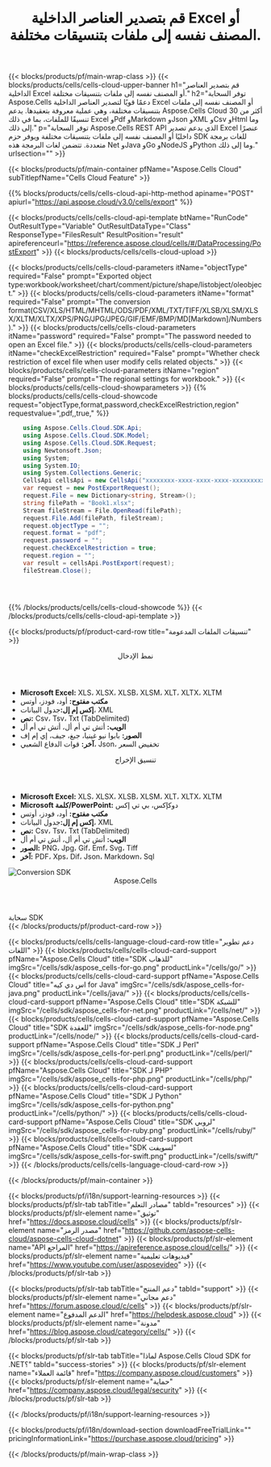 ﻿---
title: قم بتصدير العناصر الداخلية Excel أو المصنف نفسه إلى ملفات بتنسيقات مختلفة.
description: توفر السحابة Aspose.Cells دعمًا قويًا لتصدير العناصر الداخلية Excel أو المصنف نفسه إلى ملفات بتنسيقات مختلفة، وهي عملية معروفة بتعقيدها. يدعم Aspose.Cells Cloud أكثر من 30 تنسيقًا للملفات، بما في ذلك Excel وPdf وMarkdown وJson وXML وCsv وHtml وما إلى ذلك.
---
{{< blocks/products/pf/main-wrap-class >}}
{{< blocks/products/cells/cells-cloud-upper-banner h1="قم بتصدير العناصر الداخلية Excel أو المصنف نفسه إلى ملفات بتنسيقات مختلفة." h2="توفر السحابة Aspose.Cells دعمًا قويًا لتصدير العناصر الداخلية Excel أو المصنف نفسه إلى ملفات بتنسيقات مختلفة، وهي عملية معروفة بتعقيدها. يدعم Aspose.Cells Cloud أكثر من 30 تنسيقًا للملفات، بما في ذلك Excel وPdf وMarkdown وJson وXML وCsv وHtml وما إلى ذلك." p="توفر السحابة Aspose.Cells REST API الذي يدعم تصدير Excel عنصرًا داخليًا أو المصنف نفسه إلى ملفات بتنسيقات مختلفة ويوفر حزم SDK للغات برمجة متعددة. تتضمن لغات البرمجة هذه Net وJava وGo وNodeJS وPython وما إلى ذلك." urlsection="" >}}

{{< blocks/products/pf/main-container pfName="Aspose.Cells Cloud" subTitlepfName="Cells Cloud Feature" >}}

{{% blocks/products/cells/cells-cloud-api-http-method apiname="POST" apiurl="https://api.aspose.cloud/v3.0/cells/export" %}}

{{< blocks/products/cells/cells-cloud-api-template btName="RunCode" OutResultType="Variable" OutResultDataType="Class" ResponseType="FilesResult" ResultPosition="result" apireferenceurl="https://reference.aspose.cloud/cells/#/DataProcessing/PostExport" >}}
{{< blocks/products/cells/cells-cloud-upload >}}

{{< blocks/products/cells/cells-cloud-parameters itName="objectType" required="False" prompt="Exported object type:workbook/worksheet/chart/comment/picture/shape/listobject/oleobject." >}}
{{< blocks/products/cells/cells-cloud-parameters itName="format" required="False" prompt="The conversion format(CSV/XLS/HTML/MHTML/ODS/PDF/XML/TXT/TIFF/XLSB/XLSM/XLSX/XLTM/XLTX/XPS/PNG/JPG/JPEG/GIF/EMF/BMP/MD[Markdown]/Numbers)." >}}
{{< blocks/products/cells/cells-cloud-parameters itName="password" required="False" prompt="The password needed to open an Excel file." >}}
{{< blocks/products/cells/cells-cloud-parameters itName="checkExcelRestriction" required="False" prompt="Whether check restriction of excel file when user modify cells related objects." >}}
{{< blocks/products/cells/cells-cloud-parameters itName="region" required="False" prompt="The regional settings for workbook." >}}
{{< blocks/products/cells/cells-cloud-showparameters >}}
{{% blocks/products/cells/cells-cloud-showcode request="objectType,format,password,checkExcelRestriction,region" requestvalue=",pdf,,true," %}}

```cs
	using Aspose.Cells.Cloud.SDK.Api;
	using Aspose.Cells.Cloud.SDK.Model;
	using Aspose.Cells.Cloud.SDK.Request;
	using Newtonsoft.Json;
	using System;
	using System.IO;
	using System.Collections.Generic;
	CellsApi cellsApi = new CellsApi("xxxxxxxx-xxxx-xxxx-xxxx-xxxxxxxxxxxx", "xxxxxxxxxxxxxxxxxxxxxxxxxxxxxxxx");
	var request = new PostExportRequest();
	request.File = new Dictionary<string, Stream>();
	string filePath = "Book1.xlsx";
	Stream fileStream = File.OpenRead(filePath);
	request.File.Add(filePath, fileStream);
	request.objectType = "";
	request.format = "pdf";
	request.password = "";
	request.checkExcelRestriction = true;
	request.region = "";
	var result = cellsApi.PostExport(request);
	fileStream.Close();





```
{{% /blocks/products/cells/cells-cloud-showcode %}}
{{< /blocks/products/cells/cells-cloud-api-template >}}

{{< blocks/products/pf/product-card-row title="تنسيقات الملفات المدعومة" >}}
<div class="diagram1 d2  d1-cloud">
<div class="d1-row">
<div class="d1-col d1-left"><header><i class="fa fa-mail-forward"> </i> نمط الإدخال</header><ul>
<li><b>Microsoft Excel:</b> XLS، XLSX، XLSB، XLSM، XLT، XLTX، XLTM</li>
<li><b>مكتب مفتوح:</b> أود، فودز، أوتس</li>
<li><b>إكس إم إل:</b>جدول البيانات، XML</li>
<li><b>نص:</b> Csv، Tsv، Txt (TabDelimited)</li>
<li><b>الويب:</b> أتش تي أم أل، أتش تي أم أل</li>
<li><b>الصور:</b> بابوا نيو غينيا، جبغ، جيف، إي إم إف</li>
<li><b>آخر:</b> قوات الدفاع الشعبي، Json، تخفيض السعر</li>
</ul></div>
<div class="d1-col d1-right"><header><i class="fa fa-mail-forward"> </i> تنسيق الإخراج</header><ul>
<li><b>Microsoft Excel:</b> XLS، XLSX، XLSB، XLSM، XLT، XLTX، XLTM</li>
<li><b>Microsoft كلمة/PowerPoint:</b> دوكإكس، بي تي إكس</li>
<li><b>مكتب مفتوح:</b> أود، فودز، أوتس</li>
<li><b>إكس إم إل:</b>جدول البيانات، XML</li>
<li><b>نص:</b> Csv، Tsv، Txt (TabDelimited)</li>
<li><b>الويب:</b> أتش تي أم أل، أتش تي أم أل</li>
<li><b>الصور:</b> PNG، Jpg، Gif، Emf، Svg، Tiff</li>
<li><b>آخر:</b> PDF، Xps، Dif، Json، Markdown، Sql</li>
</ul></div>
</div>
<div class="d1-logo"><img src="/product-logos/aspose_cells-for-cloud.svg" alt="Conversion SDK"><header>Aspose.Cells</header><footer>سحابة SDK</footer></div>
</div>
{{< /blocks/products/pf/product-card-row >}}

{{< blocks/products/cells/cells-language-cloud-card-row title="دعم تطوير اللغات" >}}
{{< blocks/products/cells/cells-cloud-card-support pfName="Aspose.Cells Cloud" title="SDK للذهاب" imgSrc="/cells/sdk/aspose_cells-for-go.png" productLink="/cells/go/" >}}
{{< blocks/products/cells/cells-cloud-card-support pfName="Aspose.Cells Cloud" title="اس دي كيه for Java" imgSrc="/cells/sdk/aspose_cells-for-java.png" productLink="/cells/java/" >}}
{{< blocks/products/cells/cells-cloud-card-support pfName="Aspose.Cells Cloud" title="SDK للشبكة" imgSrc="/cells/sdk/aspose_cells-for-net.png" productLink="/cells/net/" >}}
{{< blocks/products/cells/cells-cloud-card-support pfName="Aspose.Cells Cloud" title="SDK للعقدة" imgSrc="/cells/sdk/aspose_cells-for-node.png" productLink="/cells/node/" >}}
{{< blocks/products/cells/cells-cloud-card-support pfName="Aspose.Cells Cloud" title="SDK لـ Perl" imgSrc="/cells/sdk/aspose_cells-for-perl.png" productLink="/cells/perl/" >}}
{{< blocks/products/cells/cells-cloud-card-support pfName="Aspose.Cells Cloud" title="SDK لـ PHP" imgSrc="/cells/sdk/aspose_cells-for-php.png" productLink="/cells/php/" >}}
{{< blocks/products/cells/cells-cloud-card-support pfName="Aspose.Cells Cloud" title="SDK لـ Python" imgSrc="/cells/sdk/aspose_cells-for-python.png" productLink="/cells/python/" >}}
{{< blocks/products/cells/cells-cloud-card-support pfName="Aspose.Cells Cloud" title="SDK لروبي" imgSrc="/cells/sdk/aspose_cells-for-ruby.png" productLink="/cells/ruby/" >}}
{{< blocks/products/cells/cells-cloud-card-support pfName="Aspose.Cells Cloud" title="SDK لسويفت" imgSrc="/cells/sdk/aspose_cells-for-swift.png" productLink="/cells/swift/" >}}
{{< /blocks/products/cells/cells-language-cloud-card-row >}}


{{< /blocks/products/pf/main-container >}}

{{< blocks/products/pf/i18n/support-learning-resources >}}
{{< blocks/products/pf/slr-tab tabTitle="مصادر التعلم" tabId="resources" >}}
{{< blocks/products/pf/slr-element name="توثيق" href="https://docs.aspose.cloud/cells" >}}
{{< blocks/products/pf/slr-element name="مصدر الرمز" href="https://github.com/aspose-cells-cloud/aspose-cells-cloud-dotnet" >}}
{{< blocks/products/pf/slr-element name="API المراجع" href="https://apireference.aspose.cloud/cells/" >}}
{{< blocks/products/pf/slr-element name="فيديوهات تعليمية" href="https://www.youtube.com/user/asposevideo" >}}
{{< /blocks/products/pf/slr-tab >}}

{{< blocks/products/pf/slr-tab tabTitle="دعم المنتج" tabId="support" >}}
{{< blocks/products/pf/slr-element name="دعم مجاني" href="https://forum.aspose.cloud/c/cells" >}}
{{< blocks/products/pf/slr-element name="الدعم المدفوع" href="https://helpdesk.aspose.cloud" >}}
{{< blocks/products/pf/slr-element name="مدونة" href="https://blog.aspose.cloud/category/cells/" >}}
{{< /blocks/products/pf/slr-tab >}}

{{< blocks/products/pf/slr-tab tabTitle="لماذا Aspose.Cells Cloud SDK for .NET؟" tabId="success-stories" >}}
{{< blocks/products/pf/slr-element name="قائمة العملاء" href="https://company.aspose.cloud/customers" >}}
{{< blocks/products/pf/slr-element name="حماية" href="https://company.aspose.cloud/legal/security" >}}
{{< /blocks/products/pf/slr-tab >}}

{{< /blocks/products/pf/i18n/support-learning-resources >}}

{{< blocks/products/pf/i18n/download-section downloadFreeTrialLink="" pricingInformationLink="https://purchase.aspose.cloud/pricing" >}}

{{< /blocks/products/pf/main-wrap-class >}}
